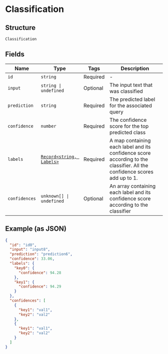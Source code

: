 
# Classification

## Structure

`Classification`

## Fields

| Name | Type | Tags | Description |
|  --- | --- | --- | --- |
| `id` | `string` | Required | - |
| `input` | `string \| undefined` | Optional | The input text that was classified |
| `prediction` | `string` | Required | The predicted label for the associated query |
| `confidence` | `number` | Required | The confidence score for the top predicted class |
| `labels` | [`Record<string, Labels>`](../../doc/models/labels.md) | Required | A map containing each label and its confidence score according to the classifier. All the confidence scores add up to 1. |
| `confidences` | `unknown[] \| undefined` | Optional | An array containing each label and its confidence score according to the classifier |

## Example (as JSON)

```json
{
  "id": "id0",
  "input": "input8",
  "prediction": "prediction6",
  "confidence": 33.06,
  "labels": {
    "key0": {
      "confidence": 94.28
    },
    "key1": {
      "confidence": 94.29
    }
  },
  "confidences": [
    {
      "key1": "val1",
      "key2": "val2"
    },
    {
      "key1": "val1",
      "key2": "val2"
    }
  ]
}
```

